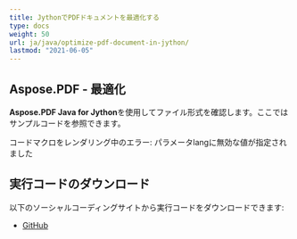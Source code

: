 ```yaml
---
title: JythonでPDFドキュメントを最適化する
type: docs
weight: 50
url: ja/java/optimize-pdf-document-in-jython/
lastmod: "2021-06-05"
---
```


## Aspose.PDF - 最適化

**Aspose.PDF Java for Jython**を使用してファイル形式を確認します。ここではサンプルコードを参照できます。

コードマクロをレンダリング中のエラー: パラメータlangに無効な値が指定されました

## 実行コードのダウンロード

以下のソーシャルコーディングサイトから実行コードをダウンロードできます:

- [GitHub](https://github.com/aspose-pdf/Aspose.PDF-for-Java/releases)